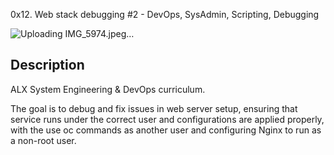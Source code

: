 0x12. Web stack debugging #2 - DevOps, SysAdmin, Scripting, Debugging

![Uploading IMG_5974.jpeg…]()

## Description

ALX System Engineering & DevOps curriculum.

The goal is to debug and fix issues in web server setup, ensuring that service runs under the correct user and configurations are applied properly, with the use oc commands as another user and configuring Nginx to run as a non-root user.
